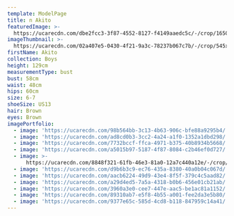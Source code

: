```yaml
---
template: ModelPage
title: n Akito
featuredImage: >-
  https://ucarecdn.com/dbe2fcc3-3f87-4552-8127-f4149aaedc5c/-/crop/1650x792/0,191/-/preview/
imageThumbnail: >-
  https://ucarecdn.com/02a407e5-0430-4f21-9a3c-78237b067c7b/-/crop/545x789/109,28/-/preview/
firstName: Akito
collection: Boys
height: 129cm
measurementType: bust
bust: 58cm
waist: 48cm
hips: 60cm
size: 6-7
shoeSize: US13
hair: Brown
eyes: Brown
imagePortfolio:
  - image: 'https://ucarecdn.com/98b564bb-3c13-4b63-906c-bfe88a9295b4/'
  - image: 'https://ucarecdn.com/ad8cd0b3-3cc2-4a24-a1f0-1352a1dbd298/'
  - image: 'https://ucarecdn.com/7732bccf-ffca-4971-b375-40b8934b5668/'
  - image: 'https://ucarecdn.com/a5015b97-5187-4f87-8084-c2b46ef0d727/'
  - image: >-
      https://ucarecdn.com/8848f321-61fb-46e3-81a0-12a7c440a12e/-/crop/938x969/0,109/-/preview/
  - image: 'https://ucarecdn.com/d9b6b3c9-ec76-435a-8380-40a0b04c067d/'
  - image: 'https://ucarecdn.com/aacb6224-49d9-43e4-8f5f-379c4c5aad82/'
  - image: 'https://ucarecdn.com/a29d4ed5-7a5a-4318-b0b6-456e01cb21ab/'
  - image: 'https://ucarecdn.com/3960a3e0-cee7-447e-aac5-be1ac81a1152/'
  - image: 'https://ucarecdn.com/89310ab7-e5f8-4b55-a001-fee2da3e5b80/'
  - image: 'https://ucarecdn.com/9377e65c-585d-4cd8-b118-847959c14a41/'
---
```


